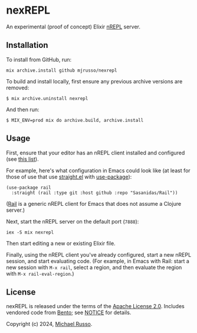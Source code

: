 # nexREPL

An experimental (proof of concept) Elixir
[nREPL](https://nrepl.org/nrepl/index.html) server.

## Installation

To install from GitHub, run:

    mix archive.install github mjrusso/nexrepl

To build and install locally, first ensure any previous archive versions are
removed:

    $ mix archive.uninstall nexrepl

And then run:

    $ MIX_ENV=prod mix do archive.build, archive.install

## Usage

First, ensure that your editor has an nREPL client installed and configured
(see [this list](https://nrepl.org/nrepl/usage/clients.html)).

For example, here's what configuration in Emacs could look like (at least for
those of use that use [straight.el](https://github.com/raxod502/straight.el)
with [use-package](https://github.com/jwiegley/use-package)):

``` emacs-lisp
(use-package rail
  :straight (rail :type git :host github :repo "Sasanidas/Rail"))
```

([Rail](https://github.com/Sasanidas/Rail) is a generic nREPL client for Emacs
that does not assume a Clojure server.)

Next, start the nREPL server on the default port (`7888`):

``` shell
iex -S mix nexrepl
```

Then start editing a new or existing Elixir file.

Finally, using the nREPL client you've already configured, start a new nREPL
session, and start evaluating code. (For example, in Emacs with Rail: start a
new session with `M-x rail`, select a region, and then evaluate the region with
`M-x rail-eval-region`.)

## License

nexREPL is released under the terms of the [Apache License 2.0](LICENSE).
Includes vendored code from [Bento](https://github.com/folz/bento); see
[NOTICE](NOTICE) for details.

Copyright (c) 2024, [Michael Russo](https://mjrusso.com).
